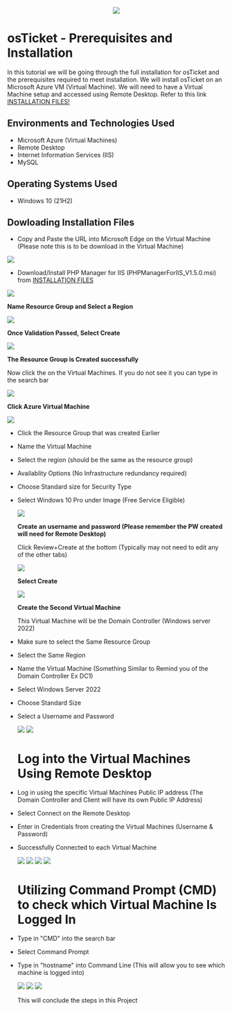 <p align="center">
<img src="https://i.imgur.com/mL4d1tt.jpg"/>
</p>

<h1>osTicket - Prerequisites and Installation</h1>
In this tutorial we will be going through the full installation for osTicket and the prerequisites required to meet installation. We will install osTicket on an Microsoft Azure VM (Virtual Machine). We will need to have a Virtual Machine setup and accessed using Remote Desktop. Refer to this link <a href="https://drive.google.com/drive/u/2/folders/1APMfNyfNzcxZC6EzdaNfdZsUwxWYChf6">INSTALLATION FILES!</a>

<h2>Environments and Technologies Used</h2>

- Microsoft Azure (Virtual Machines)
- Remote Desktop
- Internet Information Services (IIS)
- MySQL

<h2>Operating Systems Used </h2>

- Windows 10</b> (21H2)

<h2>Dowloading Installation Files </h2>

- Copy and Paste the URL into Microsoft Edge on the Virtual Machine (Please note this is to be download in the Virtual Machine)

<img src="https://i.imgur.com/GrH9Yg5.png"/>

- Download/Install PHP Manager for IIS (PHPManagerForIIS_V1.5.0.msi) from <a href="https://drive.google.com/drive/u/2/folders/1APMfNyfNzcxZC6EzdaNfdZsUwxWYChf6">INSTALLATION FILES</a> 

<img src="https://i.imgur.com/rztZV56.png"/>
  
  
  <b> Name Resource Group and Select a Region </b>
  
  <img src="https://i.imgur.com/xVhoblW.png"/>
  
  <b> Once Validation Passed, Select Create </b>
  
  <img src="https://i.imgur.com/0ixROjh.png"/>
  
  <b> The Resource Group is Created successfully </b>
  
  <p> Now click the on the Virtual Machines. If you do not see it you can type in the search bar </p>
  
  <img src="https://i.imgur.com/XgDm7kE.png"/>
  
  <b> Click Azure Virtual Machine</b>
  
  <img src="https://i.imgur.com/1xrF7G0.png"/>
  
- Click the Resource Group that was created Earlier
- Name the Virtual Machine
- Select the region (should be the same as the resource group)
- Availablity Options (No Infrastructure redundancy required)
- Choose Standard size for Security Type 
- Select Windows 10 Pro under Image (Free Service Eligible)
  
  <img src="https://i.imgur.com/fAUecRA.png"/>
  
  <b>Create an username and password (Please remember the PW created will need for Remote Desktop)</b>

  <p>Click Review+Create at the bottom (Typically may not need to edit any of the other tabs)</p>
  
   <img src="https://i.imgur.com/9xMJ2IC.png"/>
  
  <b> Select Create </b>
  
  <img src="https://i.imgur.com/EIs8ojz.png"/>
  
  <b>Create the Second Virtual Machine</b>

  <p>This Virtual Machine will be the Domain Controller (Windows server 2022)</p>

- Make sure to select the Same Resource Group
- Select the Same Region
- Name the Virtual Machine (Something Similar to Remind you of the Domain Controller Ex DC1)
- Select Windows Server 2022
- Choose Standard Size
- Select a Username and Password 
  
  <img src="https://i.imgur.com/XQ5h0eY.png"/>
  <img src="https://i.imgur.com/44iQiEt.png"/>
  
  <h1> Log into the Virtual Machines Using Remote Desktop </h1>
  
- Log in using the specific Virtual Machines Public IP address (The Domain Controller and Client will have its own Public IP Address)
- Select Connect on the Remote Desktop
- Enter in Credentials from creating the Virtual Machines (Username & Password)
- Successfully Connected to each Virtual Machine
  
  <img src="https://i.imgur.com/ztCoY16.png"/>
  <img src="https://i.imgur.com/gyPBnyn.png"/>
  <img src="https://i.imgur.com/oidQoTu.png"/>
  <img src="https://i.imgur.com/78LmhzC.png"/>
  
  <h1> Utilizing Command Prompt (CMD) to check which Virtual Machine Is Logged In </h1>
  
- Type in "CMD" into the search bar
- Select Command Prompt
- Type in "hostname" into Command Line (This will allow you to see which machine is logged into)
  
  <img src="https://i.imgur.com/QH6FuvE.png"/>
  <img src="https://i.imgur.com/EP7Aflh.png"/>
  <img src="https://i.imgur.com/IrLeIQx.png"/>
  
  This will conclude the steps in this Project
  
